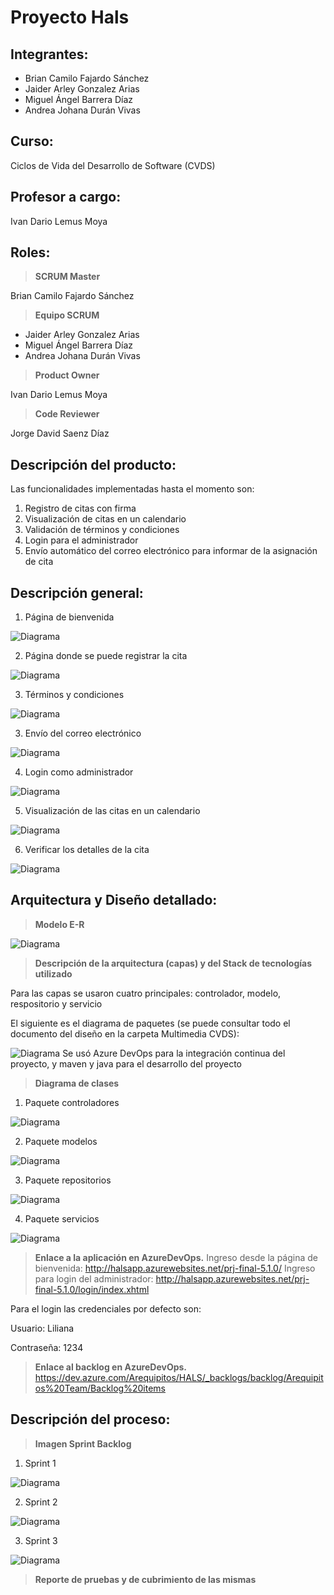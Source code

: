 <h1>
Proyecto Hals
</h1>

<h2>
Integrantes:
</h2>

*   Brian Camilo Fajardo Sánchez
*   Jaider Arley Gonzalez Arias
*   Miguel Ángel Barrera Díaz
*   Andrea Johana Durán Vivas

<h2>
Curso:
</h2>

Ciclos de Vida del Desarrollo de Software (CVDS)

<h2>
Profesor a cargo:
</h2>
Ivan Dario Lemus Moya

<h2>
Roles:
</h2>

>  **SCRUM Master**

Brian Camilo Fajardo Sánchez


> **Equipo SCRUM**

*   Jaider Arley Gonzalez Arias
*   Miguel Ángel Barrera Díaz
*   Andrea Johana Durán Vivas


> **Product Owner**

Ivan Dario Lemus Moya

> **Code Reviewer**

Jorge David Saenz Díaz


<h2>
Descripción del producto:
</h2>
Las funcionalidades implementadas hasta el momento son:

1. Registro de citas con firma
2. Visualización de citas en un calendario
3. Validación de términos y condiciones
4. Login para el administrador
5. Envío automático del correo electrónico para informar de la asignación de cita

<h2>
Descripción general:
</h2>

1. Página de bienvenida

![Diagrama](./MultimediaCVDS/Bienvenida.png)

2. Página donde se puede registrar la cita

![Diagrama](./MultimediaCVDS/Registro.png)

3. Términos y condiciones

![Diagrama](./MultimediaCVDS/Terminos.png)

3. Envío del correo electrónico

![Diagrama](./MultimediaCVDS/Correo.png)

4. Login como administrador

![Diagrama](./MultimediaCVDS/Login.png)

5. Visualización de las citas en un calendario

![Diagrama](./MultimediaCVDS/Visualizar.png)

6. Verificar los detalles de la cita

![Diagrama](./MultimediaCVDS/Detalles.png)

<h2>
Arquitectura y Diseño detallado:
</h2>

> **Modelo E-R**

![Diagrama](./MultimediaCVDS/ModeloE-R.png)

> **Descripción de la arquitectura (capas) y del Stack de tecnologías utilizado**

Para las capas se usaron cuatro principales: controlador, modelo, respositorio y servicio

El siguiente es el diagrama de paquetes (se puede consultar todo el documento del diseño en la carpeta Multimedia CVDS):

![Diagrama](./MultimediaCVDS/DiagramadePaquetes.png)
Se usó Azure DevOps para la integración continua del proyecto, y maven y java para el desarrollo del proyecto

> **Diagrama de clases**

1. Paquete controladores

![Diagrama](./MultimediaCVDS/DiagramadeClasesControladores.png)

2. Paquete modelos

![Diagrama](./MultimediaCVDS/DiagramadeClasesModelos.png)

3. Paquete repositorios

![Diagrama](./MultimediaCVDS/DiagramadeClasesRepositorios.png)

4. Paquete servicios

![Diagrama](./MultimediaCVDS/DiagramadeClasesServicios.png)



> **Enlace a la aplicación en AzureDevOps.**
Ingreso desde la página de bienvenida: http://halsapp.azurewebsites.net/prj-final-5.1.0/
Ingreso para login del administrador: http://halsapp.azurewebsites.net/prj-final-5.1.0/login/index.xhtml

Para el login las credenciales por defecto son:

Usuario: Liliana
  
Contraseña: 1234


> **Enlace al backlog en AzureDevOps.**
https://dev.azure.com/Arequipitos/HALS/_backlogs/backlog/Arequipitos%20Team/Backlog%20items

<h2>
Descripción del proceso:
</h2>

> **Imagen Sprint Backlog**

1. Sprint 1

![Diagrama](./MultimediaCVDS/sprint1.png)

2. Sprint 2

![Diagrama](./MultimediaCVDS/sprint2.png)

3. Sprint 3

![Diagrama](./MultimediaCVDS/sprint3.png)

> **Reporte de pruebas y de cubrimiento de las mismas**



